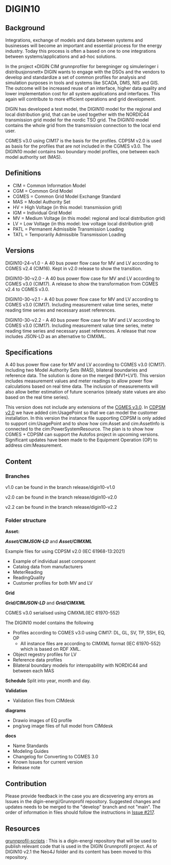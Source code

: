 # DIGIN10

## Background

Integrations, exchange of models and data between systems and businesses will become an important and essential process for the energy industry. Today this process is often a based on one to one integrations between systems/applications and ad-hoc solutions. 

In the project «DIGIN CIM grunnprofiler for beregninger og simuleringer i distribusjonsnett» DIGIN wants to engage with the DSOs and the vendors to develop and standardize a set of common profiles for analysis and simulation purposes in tools and systems like SCADA, DMS, NIS and GIS. The outcome will be increased reuse of an interface, higher data quality and lower implementation cost for all system applications and interfaces. This again will contribute to more efficient operations and grid development. 

DIGIN has developed a test model, the DIGIN10 model for the regional and local distribution grid, that can be used together with the NORDIC44 transmission grid model for the nordic TSO grid. The DIGIN10 model contains the whole grid from the transmission connection to the local end user. 

 CGMES v3.0 using CIM17 is the basis for the profiles. CDPSM v2.0 is used as basis for the profiles that are not included in the CGMES v3.0. The DIGIN10 model contains two boundary model profiles, one between each model authority set (MAS). 

## Definitions 
- CIM = Common Information Model
- CGM = Common Grid Model
- CGMES = Common Grid Model Exchange Standard
- MAS = Model Authority Set
- HV = High Voltage (in this model: transmission grid)
- IGM = Individual Grid Model
- MV = Medium Voltage (in this model: regional and local distribution grid)
- LV = Low Voltage (in this model: low voltage local distribution grid)
- PATL = Permanent Admissible Transmission Loading
- TATL = Temporarily Admissible Transmission Loading

## Versions
DIGIN10-24-v1.0 - A 40 bus power flow case for MV and LV according to CGMES v2.4 (CIM16). Kept in v2.0 release to show the transition. 

DIGIN10-30-v2.0 - A 40 bus power flow case for MV and LV according to CGMES v3.0 (CIM17). A release to show the transformation from CGMES v2.4 to CGMES v3.0. 

DIGIN10-30-v2.1 -  A 40 bus power flow case for MV and LV according to CGMES v3.0 (CIM17). Including measurement value time series, meter reading time series and necessary asset references.

DIGIN10-30-v2.2 - A 40 bus power flow case for MV and LV according to CGMES v3.0 (CIM17). Including measurement value time series, meter reading time series and necessary asset references. A release that now includes JSON-LD as an alternative to CIMXML.

## Specifications

 A 40 bus power flow case for MV and LV according to CGMES v3.0 (CIM17). Including two Model Authority Sets (MAS), bilateral boundaries and reference data. The solution is done on the merged (MV1+LV1). This version includes measurement values and meter readings to allow power flow calculations based on real time data. The inclusion of measurements will also allow better estimation of future scenarios (steady state values are also based on the real time series).
 
This version does not include any extensions of the [CGMES v3.0](DIGIN10\docs\StandardReferences.adoc). In [CDPSM v2.0](DIGIN10\docs\StandardReferences.adoc) we have added cim:UsagePoint so that we can model the customer installation. In this version the instance file supporting CDPSM is only added to support cim:UsagePoint and to show how cim:Asset and cim:AssetInfo is connected to the cim:PowerSystemResource. The plan is to show how CGMES + CDPSM can support the Autofos project in upcoming versions. Significant updates have been made to the Equipment Operation (OP) to address cim:Measurement.

## Content


### Branches

v1.0 can be found in the branch release/digin10-v1.0

v2.0 can be found in the branch release/digin10-v2.0

v2.2 can be found in the branch release/digin10-v2.2

### Folder structure

**Asset:**

***Asset/CIMJSON-LD*** and ***Asset/CIMXML***

  Example files for using CDPSM v2.0 (IEC 61968-13:2021)
  
  - Example of individual asset component
  - Catalog data from manufacturers
  - MeterReading 
  - ReadingQuality
  - Customer profiles for both MV and LV

**Grid**

***Grid/CIMJSON-LD*** and ***Grid/CIMXML***

CGMES v3.0 serialised using CIMXML(IEC 61970-552)

The DIGIN10 model contains the following
- Profiles according to CGMES v3.0 using CIM17: DL, GL, SV, TP, SSH, EQ, OP
  - All instance files are according to CIMXML format (IEC 61970-552) which is based on RDF XML.
- Object regestry profiles for LV
- Reference data profiles
- Bilateral boundary models for interopability with NORDIC44 and between each MAS

**Schedule**
Split into year, month and day.

**Validation**
- Validation files from CIMdesk

**diagrams**

- Drawio images of EQ profile
- png/svg image files of full model from CIMdesk

**docs**

- Name Standards
- Modeling Guides
- Changelog for Converting to CGMES 3.0 
- Known Issues for current version
- Release note

## Contribution
Please provide feedback in the case you are dicsovering any errors as Issues in the digin-energi/Grunnprofil repository. Suggested changes and updates needs to be merged to the "develop" branch and not "main". The order of information in files should follow the instructions in [Issue #217](https://github.com/digin-energi/Grunnprofil/issues/217).

## Resources

[grunnprofil-scripts](https://github.com/digin-energi/grunnprofil-scripts/)
: This is a digin-energi repository that will be used to publish relevant code that is used in the DIGIN Grunnprofil project. As of DIGIN10 v2.1 the Neo4J folder and its content has been moved to this repository.
